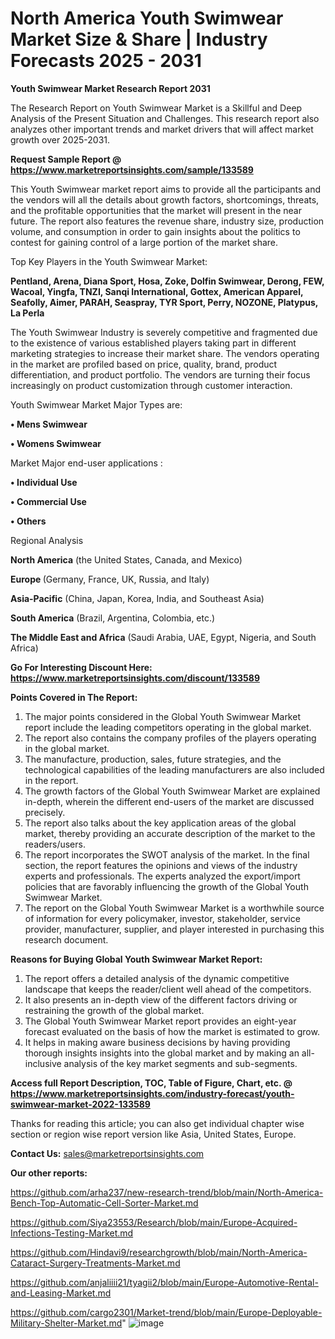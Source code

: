 # North America Youth Swimwear Market Size & Share | Industry Forecasts 2025 - 2031

<strong>Youth Swimwear Market Research Report 2031</strong>

The Research Report on Youth Swimwear Market is a Skillful and Deep Analysis of the Present Situation and Challenges. This research report also analyzes other important trends and market drivers that will affect market growth over 2025-2031.

<strong>Request Sample Report @ <a href=https://www.marketreportsinsights.com/sample/133589>https://www.marketreportsinsights.com/sample/133589</a></strong>

This Youth Swimwear market report aims to provide all the participants and the vendors will all the details about growth factors, shortcomings, threats, and the profitable opportunities that the market will present in the near future. The report also features the revenue share, industry size, production volume, and consumption in order to gain insights about the politics to contest for gaining control of a large portion of the market share.

Top Key Players in the Youth Swimwear Market:

<strong>Pentland, Arena, Diana Sport, Hosa, Zoke, Dolfin Swimwear, Derong, FEW, Wacoal, Yingfa, TNZI, Sanqi International, Gottex, American Apparel, Seafolly, Aimer, PARAH, Seaspray, TYR Sport, Perry, NOZONE, Platypus, La Perla</strong>

The Youth Swimwear Industry is severely competitive and fragmented due to the existence of various established players taking part in different marketing strategies to increase their market share. The vendors operating in the market are profiled based on price, quality, brand, product differentiation, and product portfolio. The vendors are turning their focus increasingly on product customization through customer interaction.

Youth Swimwear Market Major Types are:

<strong>• Mens Swimwear

• Womens Swimwear</strong>

Market Major end-user applications :

<strong>• Individual Use

• Commercial Use

• Others</strong>

Regional Analysis

</u><strong><b>North America</b></strong> (the United States, Canada, and Mexico)

<strong><b>Europe </b></strong>(Germany, France, UK, Russia, and Italy)

<strong><b>Asia-Pacific</b></strong> (China, Japan, Korea, India, and Southeast Asia)

<strong><b>South America</b></strong> (Brazil, Argentina, Colombia, etc.)

<strong><b>The Middle East and Africa</b></strong> (Saudi Arabia, UAE, Egypt, Nigeria, and South Africa)

<strong>Go For Interesting Discount Here: <a href=https://www.marketreportsinsights.com/discount/133589>https://www.marketreportsinsights.com/discount/133589</a></strong>

<strong>Points Covered in The Report:</strong>
<ol>
  <li>The major points considered in the Global Youth Swimwear Market report include the leading competitors operating in the global market.</li>
  <li>The report also contains the company profiles of the players operating in the global market.</li>
  <li>The manufacture, production, sales, future strategies, and the technological capabilities of the leading manufacturers are also included in the report.</li>
  <li>The growth factors of the Global Youth Swimwear Market are explained in-depth, wherein the different end-users of the market are discussed precisely.</li>
  <li>The report also talks about the key application areas of the global market, thereby providing an accurate description of the market to the readers/users.</li>
  <li>The report incorporates the SWOT analysis of the market. In the final section, the report features the opinions and views of the industry experts and professionals. The experts analyzed the export/import policies that are favorably influencing the growth of the Global Youth Swimwear Market.</li>
  <li>The report on the Global Youth Swimwear Market is a worthwhile source of information for every policymaker, investor, stakeholder, service provider, manufacturer, supplier, and player interested in purchasing this research document.</li>
</ol>
<strong>Reasons for Buying Global Youth Swimwear Market Report:</strong>

<ol>
  <li>The report offers a detailed analysis of the dynamic competitive landscape that keeps the reader/client well ahead of the competitors.</li>
  <li>It also presents an in-depth view of the different factors driving or restraining the growth of the global market.</li>
  <li>The Global Youth Swimwear Market report provides an eight-year forecast evaluated on the basis of how the market is estimated to grow.</li>
  <li>It helps in making aware business decisions by having providing thorough insights insights into the global market and by making an all-inclusive analysis of the key market segments and sub-segments.</li>
</ol>
<strong>Access full Report Description, TOC, Table of Figure, Chart, etc. @ <a href=https://www.marketreportsinsights.com/industry-forecast/youth-swimwear-market-2022-133589>https://www.marketreportsinsights.com/industry-forecast/youth-swimwear-market-2022-133589</a></strong>


Thanks for reading this article; you can also get individual chapter wise section or region wise report version like Asia, United States, Europe.

<strong>Contact Us:</strong>
sales@marketreportsinsights.com

<strong>Our other reports:</strong>

<a href=https://github.com/arha237/new-research-trend/blob/main/North-America-Bench-Top-Automatic-Cell-Sorter-Market.md>https://github.com/arha237/new-research-trend/blob/main/North-America-Bench-Top-Automatic-Cell-Sorter-Market.md</a>

<a href=https://github.com/Siya23553/Research/blob/main/Europe-Acquired-Infections-Testing-Market.md>https://github.com/Siya23553/Research/blob/main/Europe-Acquired-Infections-Testing-Market.md</a>

<a href=https://github.com/Hindavi9/researchgrowth/blob/main/North-America-Cataract-Surgery-Treatments-Market.md>https://github.com/Hindavi9/researchgrowth/blob/main/North-America-Cataract-Surgery-Treatments-Market.md</a>

<a href=https://github.com/anjaliiii21/tyagii2/blob/main/Europe-Automotive-Rental-and-Leasing-Market.md>https://github.com/anjaliiii21/tyagii2/blob/main/Europe-Automotive-Rental-and-Leasing-Market.md</a>

<a href=https://github.com/cargo2301/Market-trend/blob/main/Europe-Deployable-Military-Shelter-Market.md>https://github.com/cargo2301/Market-trend/blob/main/Europe-Deployable-Military-Shelter-Market.md</a>"
![image](https://github.com/user-attachments/assets/0fb12f06-1eee-44ca-a7c9-5df30b1ee248)
